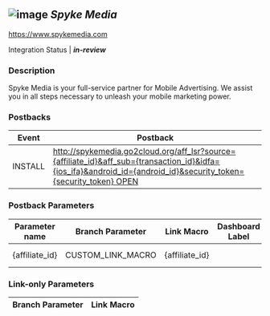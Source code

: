 ## ![image](https://cdn.branch.io/branch-assets/ad-partner-manager/1-e1466007909243-1495751845237.png)	***Spyke Media***
https://www.spykemedia.com

Integration Status |  ***in-review***

###  Description
Spyke Media is your full-service partner for Mobile Advertising. We assist you in all steps necessary to unleash your mobile marketing power.

### Postbacks
Event | Postback
--- | ---
INSTALL | http://spykemedia.go2cloud.org/aff_lsr?source={affiliate_id}&aff_sub={transaction_id}&idfa={ios_ifa}&android_id={android_id}&security_token={security_token} OPEN | http://spykemedia.go2cloud.org/aff_lsr?source={affiliate_id}&aff_sub={transaction_id}&idfa={ios_ifa}&android_id={android_id}&security_token={security_token}

### Postback Parameters
Parameter name | Branch Parameter | Link Macro | Dashboard Label | Webhook Template | Required | Description
--- | --- | --- | --- | --- | --- | --- 
{affiliate_id} | CUSTOM_LINK_MACRO | {affiliate_id} |  | null | false | Affiliate ID {transaction_id} | EVENT_ID |  |  | null | false | Event ID {ios_ifa} | IDFA | {ios_ifa} |  | null | false | null {android_id} | AAID | {android_id} |  | null | false | null {security_token} | ACCOUNT_CREDENTIAL |  | Security Token |  | false | Security Token

### Link-only Parameters
Branch Parameter | Link Macro
--- | ---




